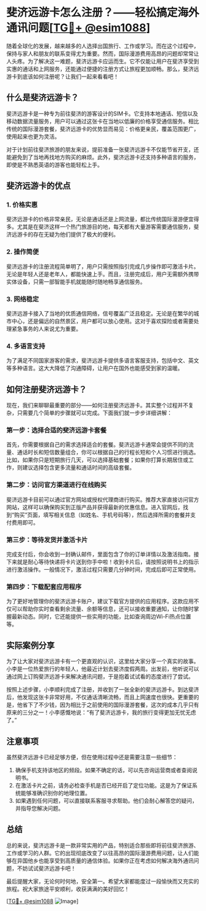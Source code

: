 # 斐济远游卡怎么注册？——轻松搞定海外通讯问题[[TG💪+ @esim1088](https://t.me/s/esim1088)]

随着全球化的发展，越来越多的人选择出国旅行、工作或学习。而在这个过程中，保持与家人和朋友的联系变得尤为重要。然而，国际漫游费用高昂的问题却常常让人头疼。为了解决这一难题，斐济远游卡应运而生。它不仅能让用户在斐济享受到实惠的通话和上网服务，还能通过便捷的注册方式让旅程更加顺畅。那么，斐济远游卡到底该如何注册呢？让我们一起来看看吧！

## 什么是斐济远游卡？

斐济远游卡是一种专为前往斐济的游客设计的SIM卡。它支持本地通话、短信以及移动数据流量服务，用户可以通过这张卡在当地以低廉的价格享受通信服务。相比传统的国际漫游套餐，斐济远游卡的优势显而易见：价格更亲民，覆盖范围更广，使用起来也更为灵活。

对于计划前往斐济旅游的朋友来说，提前准备一张斐济远游卡不仅能节省开支，还能避免到了当地再找地方购买的麻烦。此外，斐济远游卡还支持多种语言的服务，即使是不熟悉英语的游客也能轻松上手。

## 斐济远游卡的优点

### 1. **价格实惠**
斐济远游卡的价格非常亲民，无论是通话还是上网流量，都比传统国际漫游便宜得多。尤其是在斐济这样一个热门旅游目的地，每天都有大量游客需要通信服务，斐济远游卡的存在无疑为他们提供了极大的便利。

### 2. **操作简便**
斐济远游卡的注册流程简单明了，用户只需按照指引完成几步操作即可激活卡片。无论是年轻人还是老年人，都能快速上手。而且，注册完成后，用户无需额外携带实体设备，只需一部智能手机就能随时随地畅享通信服务。

### 3. **网络稳定**
斐济远游卡接入了当地的优质通信网络，信号覆盖广泛且稳定。无论是在繁华的城市中心，还是偏远的自然景区，用户都可以放心使用。这对于喜欢探险或者需要处理紧急事务的人来说尤为重要。

### 4. **多语言支持**
为了满足不同国家游客的需求，斐济远游卡提供多语言客服支持，包括中文、英文等多种语言。这大大降低了沟通障碍，让用户在国外也能感受到家的温暖。

## 如何注册斐济远游卡？

现在，我们来聊聊最重要的部分——如何注册斐济远游卡。其实整个过程并不复杂，只需要几个简单的步骤就可以完成。下面我们就一步步详细讲解：

### 第一步：选择合适的斐济远游卡套餐

首先，你需要根据自己的需求选择适合的套餐。斐济远游卡通常会提供不同的流量、通话时长和短信数量组合，你可以根据自己的行程长短和个人习惯进行挑选。比如，如果你只是短期旅行几天，可以选择基础套餐；如果你打算长期居住或工作，则建议选择包含更多流量和通话时间的高级套餐。

### 第二步：访问官方渠道进行在线购买

斐济远游卡目前可以通过官方网站或授权代理商进行购买。推荐大家直接访问官方网站，这样可以确保购买到正版产品并获得最新的优惠信息。进入官网后，找到“购买”页面，填写相关信息（如姓名、手机号码等），然后选择所需的套餐并支付费用即可。

### 第三步：等待发货并激活卡片

完成支付后，你会收到一封确认邮件，里面包含了你的订单详情以及激活指南。接下来就是耐心等待快递将卡片送到你手中啦！收到卡片后，请按照说明书上的指示进行激活操作。一般情况下，激活过程只需要几分钟时间，完成后即可正常使用。

### 第四步：下载配套应用程序

为了更好地管理你的斐济远游卡账户，建议下载官方提供的应用程序。这款应用不仅可以帮助你实时查看剩余流量、余额等信息，还可以接收重要通知，让你随时掌握最新动态。同时，它还能提供一些实用的功能，比如查询周边Wi-Fi热点位置等。

## 实际案例分享

为了让大家对斐济远游卡有一个更直观的认识，这里给大家分享一个真实的故事。小李是一位热爱旅行的年轻人，他最近计划去斐济度假两周。出发前，他听说可以通过网上订购斐济远游卡来解决通讯问题，于是抱着试试看的态度进行了尝试。

按照上述步骤，小李顺利完成了注册，并收到了一张全新的斐济远游卡。到达斐济后，他发现这张卡非常好用，不仅通话清晰流畅，而且上网速度也很快。更重要的是，他省下了不少钱，因为相比于之前使用的国际漫游套餐，这次的成本几乎只有原来的三分之一！小李感慨地说：“有了斐济远游卡，我的旅行变得更加无忧无虑了。”

## 注意事项

虽然斐济远游卡已经足够方便，但在使用过程中还是需要注意一些细节：

1. 确保手机支持该地区的频段。如果不确定的话，可以先咨询运营商或者查阅说明书。
2. 在激活卡片之前，请务必检查手机是否已经开启了定位功能。这是为了保证系统能够准确识别你的地理位置。
3. 如果遇到任何问题，可以直接联系客服寻求帮助。他们会耐心解答您的疑问，并指导您解决问题。

## 总结

总的来说，斐济远游卡是一款非常实用的产品，特别适合那些即将前往斐济旅游、工作或学习的人群。它的出现彻底改变了以往高昂的国际漫游费用问题，让人们能够在异国他乡也能享受到高质量的通信体验。如果你正在考虑如何解决海外通讯问题，不妨试试斐济远游卡吧！

最后提醒大家，无论何时何地，安全第一。希望大家都能度过一段愉快而又充实的旅程。祝大家旅途平安顺利，收获满满的美好回忆！

[[TG💪+ @esim1088](https://t.me/s/esim1088) ![Image](https://i.postimg.cc/4NQfJmqS/Snipaste-2025-05-13-00-14-12.png)]